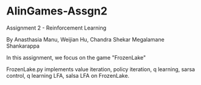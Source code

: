 # AIinGames-Assgn2
Assignment 2 - Reinforcement Learning

By Anasthasia Manu, Weijian Hu, Chandra Shekar Megalamane Shankarappa

In this assignment, we focus on the game "FrozenLake"

FrozenLake.py implements value iteration, policy iteration, q learning, sarsa control, q learning LFA, salsa LFA on FrozenLake.
